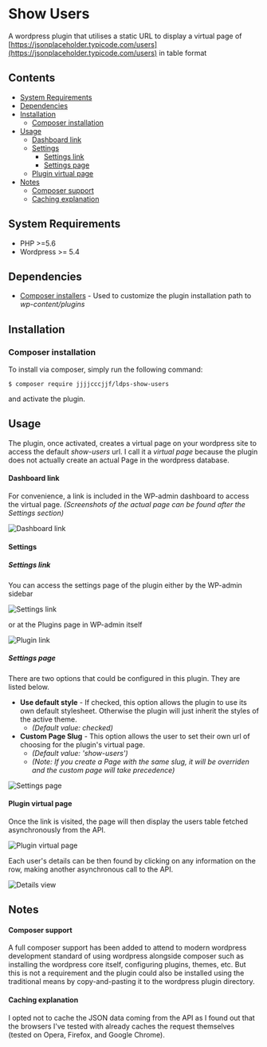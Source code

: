 # Show Users

A wordpress plugin that utilises a static URL to display a virtual page of [https://jsonplaceholder.typicode.com/users](https://jsonplaceholder.typicode.com/users) in table format

## Contents
* [System Requirements](#system-requirements)
* [Dependencies](#dependencies)
* [Installation](#installation)
    * [Composer installation](#composer-installation)
* [Usage](#usage)
    * [Dashboard link](#dashboard-link)
    * [Settings](#settings)
        * [Settings link](#settings-link)
        * [Settings page](#settings-link)
    * [Plugin virtual page](#plugin-virtual-page)
* [Notes](#notes)
    * [Composer support](#composer-support)
    * [Caching explanation](#caching-explanation)

## System Requirements
* PHP >=5.6
* Wordpress >= 5.4

## Dependencies 
* [Composer installers](https://github.com/composer/installers) - Used to customize the plugin installation path to *wp-content/plugins*

## Installation
### Composer installation
To install via composer, simply run the following command:  

`$ composer require jjjjcccjjf/ldps-show-users`  

and activate the plugin.

## Usage
The plugin, once activated, creates a virtual page on your wordpress site to access the default *show-users* url. I call it a *virtual page* because the plugin does not actually create an actual Page in the wordpress database. 

#### Dashboard link
For convenience, a link is included in the WP-admin dashboard to access the virtual page. *(Screenshots of the actual page can be found after the Settings section)*

![Dashboard link](https://i.imgur.com/tGZzDKK.png)

#### Settings
##### Settings link
You can access the settings page of the plugin either by the WP-admin sidebar

![Settings link](https://i.imgur.com/Iwv3bwV.png)

or at the Plugins page in WP-admin itself

![Plugin link](https://i.imgur.com/2BB2bHc.png)

##### Settings page
There are two options that could be configured in this plugin. They are listed below.

* **Use default style** - If checked, this option allows the plugin to use its own default stylesheet. Otherwise the plugin will just inherit the styles of the active theme. 
    * *(Default value: checked)*
* **Custom Page Slug** - This option allows the user to set their own url of choosing for the plugin's virtual page. 
    * *(Default value: 'show-users')*
    * *(Note: If you create a Page with the same slug, it will be overriden and the custom page will take precedence)*

![Settings page](https://i.imgur.com/8QVvOXd.png)

#### Plugin virtual page
Once the link is visited, the page will then display the users table fetched asynchronously from the API.

![Plugin virtual page](https://i.imgur.com/plsj7FD.png)

Each user's details can be then found by clicking on any information on the row, making another asynchronous call to the API.

![Details view](https://i.imgur.com/Gt8ESqv.png)

## Notes
#### Composer support
A full composer support has been added to attend to modern wordpress development standard of using wordpress alongside composer such as installing the wordpress core itself, configuring plugins, themes, etc. But this is not a requirement and the plugin could also be installed using the traditional means by copy-and-pasting it to the wordpress plugin directory.

#### Caching explanation
I opted not to cache the JSON data coming from the API as I found out that the browsers I've tested with already caches the request themselves (tested on Opera, Firefox, and Google Chrome).